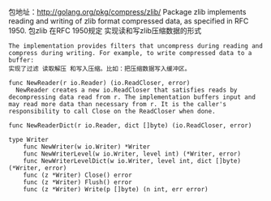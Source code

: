 包地址：http://golang.org/pkg/compress/zlib/
Package zlib implements reading and writing of zlib format compressed data, as specified in RFC 1950.
包zlib 在RFC 1950规定 实现读和写zlib压缩数据的形式

```golang
The implementation provides filters that uncompress during reading and compress during writing. For example, to write compressed data to a buffer:
实现了过滤 读取解压 和写入压缩。比如：把压缩数据写入缓冲区。
```

```golang
func NewReader(r io.Reader) (io.ReadCloser, error)
  NewReader creates a new io.ReadCloser that satisfies reads by decompressing data read from r. The implementation buffers input and may read more data than necessary from r. It is the caller's responsibility to call Close on the ReadCloser when done.
```  
```golang
func NewReaderDict(r io.Reader, dict []byte) (io.ReadCloser, error)
```

```golang
type Writer
    func NewWriter(w io.Writer) *Writer
    func NewWriterLevel(w io.Writer, level int) (*Writer, error)
    func NewWriterLevelDict(w io.Writer, level int, dict []byte) (*Writer, error)
    func (z *Writer) Close() error
    func (z *Writer) Flush() error
    func (z *Writer) Write(p []byte) (n int, err error)
```